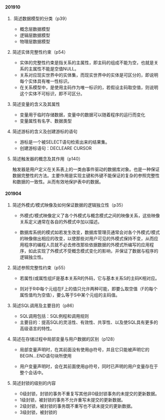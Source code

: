 #### 201910

1.  简述数据模型的分类（p39）
   - 概念层数据模型
   - 逻辑层数据模型
   - 物理层数据模型

2. 简述实体完整性约束（p54）

   - 实体的完整性约束是指关系的主属性，即主码的组成不能为空，也就是关系的主属性不能是空值NULL。
   - 关系对应现实世界中的实体集，而现实世界中的实体是可区分的，即说明每个实体具有唯一性标识。
   - 在关系模型中，是使用主码作为唯一标识的，若假设主码取空值，则说明这个实体不可标识，即不可区分。

3. 简述变量的含义及其属性

   - 变量用于临时存储数据，变量中的数据可以随着程序的运行而变化
   - 变量属性有名字、数据类型

4. 简述游标的含义及创建游标的语句

   - 游标是一个被SELECT语句检索出来的结果集。
   - 创建游标语句：DECLEARE CURSOR

5. 简述触发器的概念及其作用（p140）

   触发器是用户定义在关系表上的一类由事件驱动的数据库对象。也是一种保证数据完整性的方法。主要作用是实现主键和外键不能保证的复杂的参照完整性和数据的一致性。从而有效地保护表中的数据。



#### 201904

1. 简述外模式/模式映像及如何保证数据的逻辑独立性（p35）

   - 外模式/模式映像定义了各个外模式与概念模式之间的映像关系，这些映像关系定义通常在各自的外模式中加以描述。

   - 数据库系统的模式如若发生改变，数据库管理员通常会对各个外模式/模式的映像做出相应的改变，以使那些对用户可见的外模式保持不变，从而应用程序的编程人员就不必去修改那些依据数据的外模式所编写的应用程序，如此实现了外模式不受概念模式变化的影响，并保证了数据与程序的逻辑独立性。

     

2. 简述参照完整性约束（p55）

   - 若属性(或属性组)F是基本关系R的外码，它与基本关系S的主码K相对应。

   - 则对于R中每个元组在F上的值只允许两种可能，即要么取空值（F的每个属性值均为空值），要么等于S中某个元组的主码值。

     

3. 简述SQL调用及主要目的（p86）

   - SQL调用包括：SQL例程和调用规则
   - 主要目的：提高SQL的灵活性、有效性、共享性、以及使SQL具有更多的高级语言的特性。

   

4. 简述在存储过程中局部变量与用户数据的区别（p128）

   - 局部变量声明时，在其前面没有使用@符号，并且它只能被声明它的BEGIN...END语句块所使用

   - 用户变量声明时，会在其前面使用@符号，同时已声明的用户变量存在于整个会话中。

     

5. 简述封锁的级别的内容

   - 0级封锁，封锁的事务不重复写其他非0级封锁事务的未提交的更新数据。
   - 1级封锁，被封锁的事务不允许重写未提交的更新数据。
   - 2级封锁，被封锁的事务既不重写也不读未提交的更新数据。
   - 3级封锁，被封锁的

   